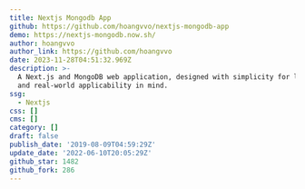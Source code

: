 ```yaml
---
title: Nextjs Mongodb App
github: https://github.com/hoangvvo/nextjs-mongodb-app
demo: https://nextjs-mongodb.now.sh/
author: hoangvvo
author_link: https://github.com/hoangvvo
date: 2023-11-28T04:51:32.969Z
description: >-
  A Next.js and MongoDB web application, designed with simplicity for learning
  and real-world applicability in mind.
ssg:
  - Nextjs
css: []
cms: []
category: []
draft: false
publish_date: '2019-08-09T04:59:29Z'
update_date: '2022-06-10T20:05:29Z'
github_star: 1482
github_fork: 286
---
```

